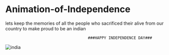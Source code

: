 # Animation-of-Independence
lets keep the memories of all the people who sacrificed their alive from our country to make proud to be an indian 

                                        ###HAPPY INDEPENDENCE DAY###
![india](https://github.com/ShanmukhaPonnada/Animation-of-Independence/assets/84898046/7cf86e46-e67d-4306-92c4-83c28db4d631)
